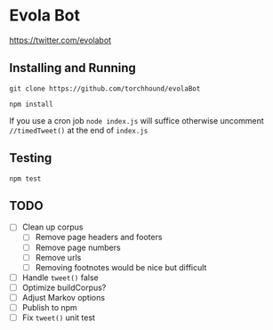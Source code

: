 # Evola Bot

https://twitter.com/evolabot

## Installing and Running

`git clone https://github.com/torchhound/evolaBot`

`npm install`

If you use a cron job `node index.js` will suffice otherwise uncomment `//timedTweet()` at the end of `index.js`

## Testing

`npm test`

## TODO

- [ ] Clean up corpus
	- [ ] Remove page headers and footers
	- [ ] Remove page numbers
	- [ ] Remove urls
	- [ ] Removing footnotes would be nice but difficult
- [ ] Handle `tweet()` false
- [ ] Optimize buildCorpus?
- [ ] Adjust Markov options
- [ ] Publish to npm
- [ ] Fix `tweet()` unit test
